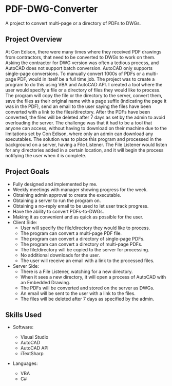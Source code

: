 # PDF-DWG-Converter
A project to convert multi-page or a directory of PDFs to DWGs.

## Project Overview
At Con Edison, there were many times where they received PDF drawings from contractors, that need to be converted to DWGs to work on them. Asking the contractor for DWG version was often a tedious process, and AutoCAD does not support batch conversion. AutoCAD only supports single-page conversions. To manually convert 1000s of PDFs or a multi-page PDF, would in itself be a full time job. The project was to create a program to do this using VBA and AutoCAD API. I created a tool where the user would specify a file or a directory of files they would like to process. The program will copy the file or the directory to the server, convert them, save the files as their original name with a page suffix (indicating the page it was in the PDF), send an email to the user saying the files have been converted with a link to the files/directory. After the PDFs have been converted, the files will be deleted after 7 days as set by the admin to avoid overloading the server. The challenge was that it had to be a tool that anyone can access, without having to download on their machine due to the limitations set by Con Edison, where only an admin can download any executables. The solution was to place this program and processed in the background on a server, having a File Listener. The File Listener would listen for any directories added in a certain location, and it will begin the process notifying the user when it is complete. 

## Project Goals

* Fully designed and implemented by me.
* Weekly meetings with manager showing progress for the week.
* Obtaining admin approval to create the executable.
* Obtaining a server to run the program on.
* Obtaining a no-reply email to be used to let user track progress.
* Have the ability to convert PDFs-to-DWGs.
* Making it as convenient and as quick as possible for the user.
* Client Side:
  * User will specify the file/directory they would like to process.
  * The program can convert a multi-page PDF file.
  * The program can convert a directory of single-page PDFs.
  * The program can convert a directory of multi-page PDFs.
  * The file/directory will be copied to the server for processing.
  * No additional downloads for the user.
  * The user will receive an email with a link to the processed files.
* Server Side:
  * There is a File Listener, watching for a new directory.
  * When it sees a new directory, it will open a process of AutoCAD with an Embedded Drawing.
  * The PDFs will be converted and stored on the server as DWGs.
  * An email will be sent to the user with a link to the files.
  * The files will be deleted after 7 days as specified by the admin.

## Skills Used
  
* Software:
  * Visual Studio
  * AutoCAD
  * AutoCAD API
  * iTextSharp

* Languages:
  * VBA
  * C#
